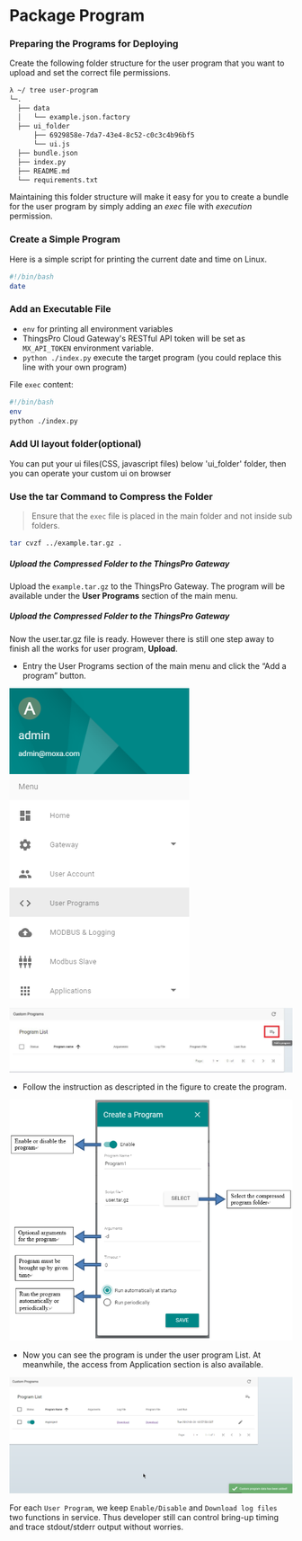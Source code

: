 # Package Program

### Preparing the Programs for Deploying

Create the following folder structure for the user program that you want to upload and set the correct file permissions.

```
λ ~/ tree user-program
└─.
  ├── data
  │   └── example.json.factory
  ├── ui_folder
      ├── 6929858e-7da7-43e4-8c52-c0c3c4b96bf5
      └── ui.js
  ├── bundle.json
  ├── index.py
  ├── README.md
  └── requirements.txt
```
Maintaining this folder structure will make it easy for you to create a bundle for the user program by simply adding an *exec* file with *execution* permission.

### Create a Simple Program
Here is a simple script for printing the current date and time on Linux.
```sh
#!/bin/bash
date
```
### Add an Executable File
- `env` for printing all environment variables
- ThingsPro Cloud Gateway's RESTful API token will be set as `MX_API_TOKEN` environment variable.
- `python ./index.py` execute the target program (you could replace this line with your own program)

File `exec` content:
```sh
#!/bin/bash
env
python ./index.py
```
### Add UI layout folder(optional)
You can put your ui files(CSS, javascript files) below 'ui_folder' folder, then you can operate your custom ui on browser

### Use the tar Command to Compress the Folder

> Ensure that the `exec` file is placed in the main folder and not inside sub folders.

```sh
tar cvzf ../example.tar.gz .
```

##### Upload the Compressed Folder to the ThingsPro Gateway

Upload the `example.tar.gz` to the ThingsPro Gateway. The program will be available under the **User Programs** section of the main menu.

##### Upload the Compressed Folder to the ThingsPro Gateway
Now the user.tar.gz  file is ready. However there is still one step away to finish all the works for user program, **Upload**.

+ Entry the User Programs section of the main menu and click the “Add a program” button.

![](images/select_program_section.png)

![](images/add_program.png)

+ Follow the instruction as descripted in the figure to create the program.

![](images/upload_program.png)

+ Now you can see the program is under the user program List. At meanwhile, the access from Application section is also available.

![](images/available_program.png)


For each `User Program`, we keep `Enable/Disable` and `Download log files` two functions in service. Thus developer still can control bring-up timing and trace stdout/stderr output without worries.
